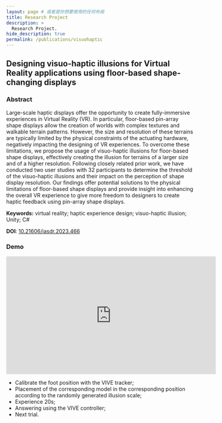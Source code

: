 ```yaml
---
layout: page # 或者是你想要使用的任何布局
title: Research Project
description: >
  Research Project.
hide_description: true
permalink: /publications/visuohaptic
---
```


## Designing visuo-haptic illusions for Virtual Reality applications using floor-based shape-changing displays

### Abstract
Large-scale haptic displays offer the opportunity to create fully-immersive experiences in Virtual Reality (VR). In particular, floor-based pin-array shape displays allow the creation of worlds with complex textures and walkable terrain patterns. However, the size and resolution of these terrains are typically limited by the physical constraints of the actuating hardware, negatively impacting the designing of VR experiences. To overcome these limitations, we propose the usage of visuo-haptic illusions for floor-based shape displays, effectively creating the illusion for terrains of a larger size and of a higher resolution. Following closely related prior work, we have conducted two user studies with 32 participants to determine the threshold of the visuo-haptic illusions and their impact on the perception of shape display resolution. Our findings offer potential solutions to the physical limitations of floor-based shape displays and provide insight into enhancing the overall VR experience to give more freedom to designers to create haptic feedback using pin-array shape displays.

**Keywords:** virtual reality; haptic experience design; visuo-haptic illusion; Unity; C#

**DOI**: [10.21606/iasdr.2023.466](https://doi.org/10.21606/iasdr.2023.466)

### Demo

<iframe width="560" height="315" src="https://www.youtube-nocookie.com/embed/EZ_DAGtykDs?si=2KrgYY4cisiq1fR6" title="YouTube video player" frameborder="0" allow="accelerometer; autoplay; clipboard-write; encrypted-media; gyroscope; picture-in-picture; web-share" allowfullscreen></iframe>

- Calibrate the foot position with the VIVE tracker;
- Placement of the corresponding model in the corresponding position according to the randomly generated illusion scale;
- Experience 20s;
- Answering using the VIVE controller;
- Next trial.